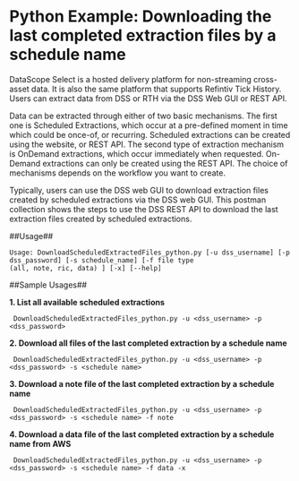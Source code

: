 # Python Example: Downloading the last completed extraction files by a schedule name

DataScope Select is a hosted delivery platform for non-streaming cross-asset data. It is also the same platform that supports Refintiv Tick History. Users can extract data from DSS or RTH via the DSS Web GUI or REST API.

Data can be extracted through either of two basic mechanisms. The first one is Scheduled Extractions, which occur at a pre-defined moment in time which could be once-of, or recurring. Scheduled extractions can be created using the website, or REST API. The second type of extraction mechanism is OnDemand extractions, which occur immediately when requested. On-Demand extractions can only be created using the REST API. The choice of mechanisms depends on the workflow you want to create.

Typically, users can use the DSS web GUI to download extraction files created by scheduled extractions via the DSS web GUI. This postman collection shows the steps to use the DSS REST API to download the last extraction files created by scheduled extractions.

##Usage##

```
Usage: DownloadScheduledExtractedFiles_python.py [-u dss_username] [-p dss_password] [-s schedule_name] [-f file type
(all, note, ric, data) ] [-x] [--help]
```

##Sample Usages##

**1. List all available scheduled extractions**

```
 DownloadScheduledExtractedFiles_python.py -u <dss_username> -p <dss_password>
```

**2. Download all files of the last completed extraction by a schedule name**

```
 DownloadScheduledExtractedFiles_python.py -u <dss_username> -p <dss_password> -s <schedule name>
```
**3. Download a note file of the last completed extraction by a schedule name**

```
 DownloadScheduledExtractedFiles_python.py -u <dss_username> -p <dss_password> -s <schedule name> -f note
```

**4. Download a data file of the last completed extraction by a schedule name from AWS**

```
 DownloadScheduledExtractedFiles_python.py -u <dss_username> -p <dss_password> -s <schedule name> -f data -x
```
